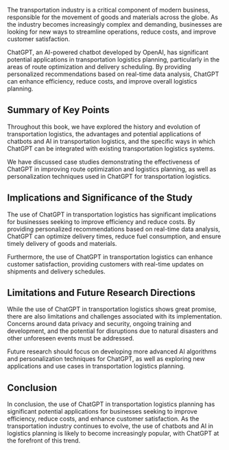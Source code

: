 
The transportation industry is a critical component of modern business, responsible for the movement of goods and materials across the globe. As the industry becomes increasingly complex and demanding, businesses are looking for new ways to streamline operations, reduce costs, and improve customer satisfaction.

ChatGPT, an AI-powered chatbot developed by OpenAI, has significant potential applications in transportation logistics planning, particularly in the areas of route optimization and delivery scheduling. By providing personalized recommendations based on real-time data analysis, ChatGPT can enhance efficiency, reduce costs, and improve overall logistics planning.

Summary of Key Points
---------------------

Throughout this book, we have explored the history and evolution of transportation logistics, the advantages and potential applications of chatbots and AI in transportation logistics, and the specific ways in which ChatGPT can be integrated with existing transportation logistics systems.

We have discussed case studies demonstrating the effectiveness of ChatGPT in improving route optimization and logistics planning, as well as personalization techniques used in ChatGPT for transportation logistics.

Implications and Significance of the Study
------------------------------------------

The use of ChatGPT in transportation logistics has significant implications for businesses seeking to improve efficiency and reduce costs. By providing personalized recommendations based on real-time data analysis, ChatGPT can optimize delivery times, reduce fuel consumption, and ensure timely delivery of goods and materials.

Furthermore, the use of ChatGPT in transportation logistics can enhance customer satisfaction, providing customers with real-time updates on shipments and delivery schedules.

Limitations and Future Research Directions
------------------------------------------

While the use of ChatGPT in transportation logistics shows great promise, there are also limitations and challenges associated with its implementation. Concerns around data privacy and security, ongoing training and development, and the potential for disruptions due to natural disasters and other unforeseen events must be addressed.

Future research should focus on developing more advanced AI algorithms and personalization techniques for ChatGPT, as well as exploring new applications and use cases in transportation logistics planning.

Conclusion
----------

In conclusion, the use of ChatGPT in transportation logistics planning has significant potential applications for businesses seeking to improve efficiency, reduce costs, and enhance customer satisfaction. As the transportation industry continues to evolve, the use of chatbots and AI in logistics planning is likely to become increasingly popular, with ChatGPT at the forefront of this trend.
